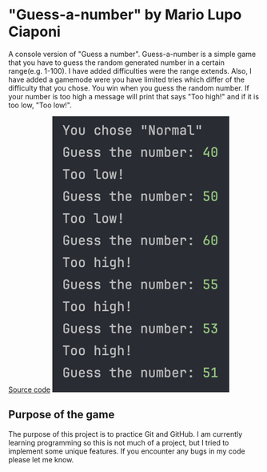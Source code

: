 # "Guess-a-number" by Mario Lupo Ciaponi
A console version of "Guess a number".
Guess-a-number is a simple game that you have to guess the random generated number in a certain range(e.g. 1-100). I have
added difficulties were the range extends. Also, I have added a gamemode were you have limited tries which differ of the
difficulty that you chose. You win when you guess the random number. If your number is too high a message will
print that says "Too high!" and if it is too low, "Too low!".

[Source code](https://github.com/Mario-Lupo-Ciaponi/Guess-a-number/blob/main/guess_a_number.py)
![Screenshot of the game](Screenshot%202024-01-23%20at%2016.33.31.png)
## Purpose of the game
The purpose of this project is to practice Git and GitHub. I am currently learning programming so this is not much of 
a project, but I tried to implement some unique features. If you encounter any bugs in my code please let me know. 

